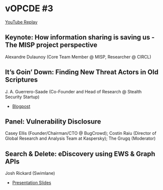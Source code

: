 # vOPCDE #3
[YouTube Replay](https://youtu.be/QImyKDvryq8)
## Keynote: How information sharing is saving us - The MISP project perspective
Alexandre Dulaunoy (Core Team Member @ MISP, Researcher @ CIRCL)
## It’s Goin’ Down: Finding New Threat Actors in Old Scriptures
J. A. Guerrero-Saade (Co-Founder and Head of Research @ Stealth Security Startup)
- [Blogpost](https://www.epicturla.com/blog/the-lost-nazar)
## Panel: Vulnerability Disclosure
Casey Ellis (Founder/Chairman/CTO @ BugCrowd);
Costin Raiu (Director of Global Research and Analysis Team at Kaspersky);
The Grugq (Moderator)
## Search & Delete: eDiscovery using EWS & Graph APIs
Josh Rickard (Swimlane)
- [Presentation Slides](https://github.com/MSAdministrator/search-and-delete-presentation)
